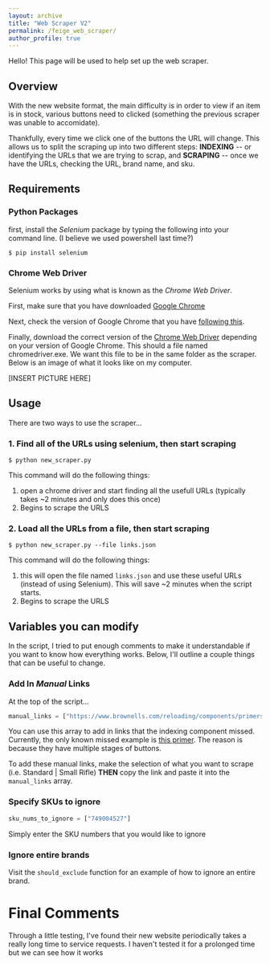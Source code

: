 ```yaml
---
layout: archive
title: "Web Scraper V2"
permalink: /feige_web_scraper/
author_profile: true
---
```

Hello! This page will be used to help set up the web scraper. 

## Overview

With the new website format, the main difficulty is in order to view if an item is in stock, various buttons need to clicked (something the previous scraper was unable to accomidate). 

Thankfully, every time we click one of the buttons the URL will change. This allows us to split the scraping up into two different steps: **INDEXING** -- or identifying the URLs that we are trying to scrap, and **SCRAPING** -- once we have the URLs, checking the URL, brand name, and sku. 

## Requirements

### Python Packages

first, install the *Selenium* package by typing the following into your command line. (I believe we used powershell last time?)

```console
$ pip install selenium
```

### Chrome Web Driver

Selenium works by using what is known as the *Chrome Web Driver*. 

First, make sure that you have downloaded [Google Chrome](https://www.google.com/chrome/dr/download/)

Next, check the version of Google Chrome that you have [following this](https://help.illinoisstate.edu/technology/support-topics/device-support/software/web-browsers/what-version-of-chrome-do-i-have).

Finally, download the correct version of the [Chrome Web Driver](https://chromedriver.chromium.org/downloads) depending on your version of Google Chrome. This should a file named chromedriver.exe. We want this file to be in the same folder as the scraper. Below is an image of what it looks like on my computer. 

[INSERT PICTURE HERE]

## Usage
There are two ways to use the scraper...

### 1. Find all of the URLs using selenium, then start scraping
```console
$ python new_scraper.py
```

This command will do the following things:
1. open a chrome driver and start finding all the usefull URLs (typically takes ~2 minutes and only does this once)
2. Begins to scrape the URLS

### 2. Load all the URLs from a file, then start scraping
```console
$ python new_scraper.py --file links.json
```
This command will do the following things:
1. this will open the file named `links.json` and use these useful URLs (instead of using Selenium). This will save ~2 minutes when the script starts.
2. Begins to scrape the URLS


## Variables you can modify
In the script, I tried to put enough comments to make it understandable if you want to know how everything works. Below, I'll outline a couple things that can be useful to change.


### Add In *Manual* Links
At the top of the script...
```python
manual_links = ["https://www.brownells.com/reloading/components/primers/rifle-primers/?sku=749004526"]
```

You can use this array to add in links that the indexing component missed. Currently, the only known missed example is [this primer](https://www.brownells.com/reloading/components/primers/rifle-primers). The reason is because they have multiple stages of buttons. 

To add these manual links, make the selection of what you want to scrape (i.e. Standard | Small Rifle) **THEN** copy the link and paste it into the `manual_links` array. 

### Specify SKUs to ignore
```python
sku_nums_to_ignore = ["749004527"]
```
Simply enter the SKU numbers that you would like to ignore

### Ignore entire brands
Visit the `should_exclude` function for an example of how to ignore an entire brand.

# Final Comments

Through a little testing, I've found their new website periodically takes a really long time to service requests. I haven't tested it for a prolonged time but we can see how it works